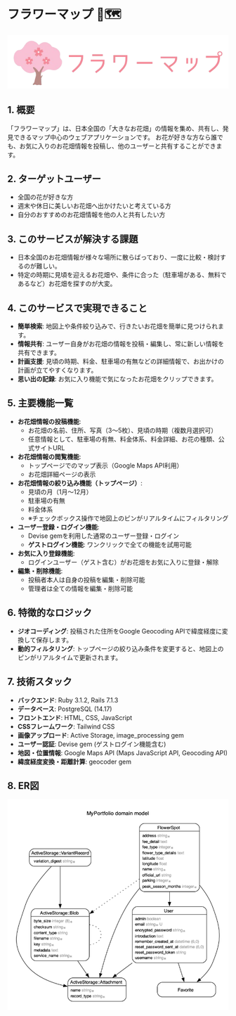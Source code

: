 # フラワーマップ 🌷🗺️

![フラワーマップ ロゴ](images/logo.png)

## 1. 概要

「フラワーマップ」は、日本全国の「大きなお花畑」の情報を集め、共有し、発見できるマップ中心のウェブアプリケーションです。
お花が好きな方なら誰でも、お気に入りのお花畑情報を投稿し、他のユーザーと共有することができます。

## 2. ターゲットユーザー

* 全国の花が好きな方
* 週末や休日に美しいお花畑へ出かけたいと考えている方
* 自分のおすすめのお花畑情報を他の人と共有したい方

## 3. このサービスが解決する課題

* 日本全国のお花畑情報が様々な場所に散らばっており、一度に比較・検討するのが難しい。
* 特定の時期に見頃を迎えるお花畑や、条件に合った（駐車場がある、無料であるなど）お花畑を探すのが大変。

## 4. このサービスで実現できること

* **簡単検索**: 地図上や条件絞り込みで、行きたいお花畑を簡単に見つけられます。
* **情報共有**: ユーザー自身がお花畑の情報を投稿・編集し、常に新しい情報を共有できます。
* **計画支援**: 見頃の時期、料金、駐車場の有無などの詳細情報で、お出かけの計画が立てやすくなります。
* **思い出の記録**: お気に入り機能で気になったお花畑をクリップできます。

## 5. 主要機能一覧

* **お花畑情報の投稿機能**:
    * お花畑の名前、住所、写真（3〜5枚）、見頃の時期（複数月選択可）
    * 任意情報として、駐車場の有無、料金体系、料金詳細、お花の種類、公式サイトURL
* **お花畑情報の閲覧機能**:
    * トップページでのマップ表示（Google Maps API利用）
    * お花畑詳細ページの表示
* **お花畑情報の絞り込み機能（トップページ）**:
    * 見頃の月（1月～12月）
    * 駐車場の有無
    * 料金体系
    * ※チェックボックス操作で地図上のピンがリアルタイムにフィルタリング
* **ユーザー登録・ログイン機能**:
    * Devise gemを利用した通常のユーザー登録・ログイン
    * **ゲストログイン機能**: ワンクリックで全ての機能を試用可能
* **お気に入り登録機能**:
    * ログインユーザー（ゲスト含む）がお花畑をお気に入りに登録・解除
* **編集・削除機能**:
    * 投稿者本人は自身の投稿を編集・削除可能
    * 管理者は全ての情報を編集・削除可能

## 6. 特徴的なロジック

* **ジオコーディング**: 投稿された住所をGoogle Geocoding APIで緯度経度に変換して保存します。
* **動的フィルタリング**: トップページの絞り込み条件を変更すると、地図上のピンがリアルタイムで更新されます。

## 7. 技術スタック

* **バックエンド**: Ruby 3.1.2, Rails 7.1.3
* **データベース**: PostgreSQL (14.17)
* **フロントエンド**: HTML, CSS, JavaScript
* **CSSフレームワーク**: Tailwind CSS
* **画像アップロード**: Active Storage, image_processing gem
* **ユーザー認証**: Devise gem (ゲストログイン機能含む)
* **地図・位置情報**: Google Maps API (Maps JavaScript API, Geocoding API)
* **緯度経度変換・距離計算**: geocoder gem

## 8. ER図

![フラワーマップ ER図](images/er_diagram.png)
